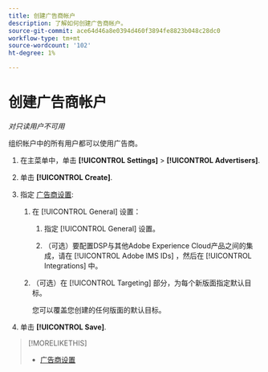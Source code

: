 ```yaml
---
title: 创建广告商帐户
description: 了解如何创建广告商帐户。
source-git-commit: ace64d46a8e0394d460f3894fe8823b048c28dc0
workflow-type: tm+mt
source-wordcount: '102'
ht-degree: 1%

---
```


# 创建广告商帐户

*对只读用户不可用*

组织帐户中的所有用户都可以使用广告商。

1. 在主菜单中，单击 **[!UICONTROL Settings]** > **[!UICONTROL Advertisers]**.

1. 单击 **[!UICONTROL Create]**.

1. 指定 [广告商设置](advertiser-settings.md):

   1. 在 [!UICONTROL General] 设置：

      1. 指定 [!UICONTROL General] 设置。

      1. （可选）要配置DSP与其他Adobe Experience Cloud产品之间的集成，请在 [!UICONTROL Adobe IMS IDs] ，然后在 [!UICONTROL Integrations] 中。
   1. （可选）在 [!UICONTROL Targeting] 部分，为每个新版面指定默认目标。

      您可以覆盖您创建的任何版面的默认目标。


1. 单击 **[!UICONTROL Save]**.

>[!MORELIKETHIS]
>
>* [广告商设置](/help/dsp/admin/advertiser-settings.md)

